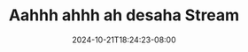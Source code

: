--- 
title: "Aahhh ahhh ah desaha Stream"
description: "streaming bokep Aahhh ahhh ah desaha Stream premium full vidio terbaru"
date: 2024-10-21T18:24:23-08:00
file_code: "t31dpilyeg8v"
draft: false
cover: "v2d7ipqj71f2s8wg.jpg"
tags: ["Aahhh", "ahhh", "desaha", "Stream", "bokep-indo", "bokep-viral", "bokep-ig"]
length: 116
fld_id: "1482496"
foldername: "ARRAZYNY"
categories: ["ARRAZYNY"]
views: 0
---